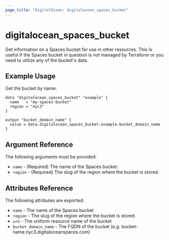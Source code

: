 ```yaml
---
page_title: "DigitalOcean: digitalocean_spaces_bucket"
---
```


# digitalocean_spaces_bucket

Get information on a Spaces bucket for use in other resources. This is useful if the Spaces bucket in question
is not managed by Terraform or you need to utilize any of the bucket's data.

## Example Usage

Get the bucket by name:

```hcl
data "digitalocean_spaces_bucket" "example" {
  name   = "my-spaces-bucket"
  region = "nyc3"
}

output "bucket_domain_name" {
  value = data.digitalocean_spaces_bucket.example.bucket_domain_name
}
```

## Argument Reference

The following arguments must be provided:

* `name` - (Required) The name of the Spaces bucket.
* `region` - (Required) The slug of the region where the bucket is stored.

## Attributes Reference

The following attributes are exported:

* `name` - The name of the Spaces bucket
* `region` - The slug of the region where the bucket is stored.
* `urn` - The uniform resource name of the bucket
* `bucket_domain_name` - The FQDN of the bucket (e.g. bucket-name.nyc3.digitaloceanspaces.com)
